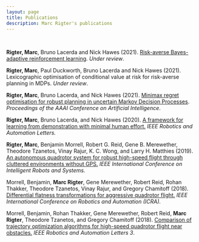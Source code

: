 ```yaml
---
layout: page
title: Publications
description: Marc Rigter's publications
---
```

<br/>

**Rigter, Marc**, Bruno Lacerda and Nick Hawes (2021). [Risk-averse Bayes-adaptive reinforcement learning](https://arxiv.org/abs/2102.05762). *Under review*.

**Rigter, Marc**, Paul Duckworth, Bruno Lacerda and Nick Hawes (2021). Lexicographic optimisation of conditional value at risk for risk-averse planning in MDPs. *Under review*.

**Rigter, Marc**, Bruno Lacerda, and Nick Hawes (2021). [Minimax regret optimisation for robust planning in uncertain Markov Decision Processes](https://ojs.aaai.org/index.php/AAAI/article/view/17417). *Proceedings of the AAAI Conference on Artificial Intelligence*.

**Rigter, Marc**, Bruno Lacerda, and Nick Hawes (2020). [A framework for learning from demonstration with minimal human effort.](https://ieeexplore.ieee.org/abstract/document/8976128?casa_token=3_ir1DN6bAsAAAAA:prH5_wzQ5FiOVNmRCh0DMh0dGbXevmMHTwIGVZc5Q1KsYn7h2UZl_s2cDqUF5ac0GAzF7VE) *IEEE Robotics and Automation Letters.*

**Rigter, Marc**, Benjamin Morrell, Robert G. Reid, Gene B. Merewether, Theodore Tzanetos, Vinay Rajur, K. C. Wong, and Larry H. Matthies (2019). [An autonomous quadrotor system for robust high-speed flight through cluttered environments without GPS.](https://ieeexplore.ieee.org/abstract/document/8968127?casa_token=whRiUqG6t7EAAAAA:Dqo-effwiOgntux7Rr4lkiAl5r7N5wz8MLixFEqsrunSheIM1rvJhgHhoxOTbSnPeamnZhQ) *IEEE International Conference on Intelligent Robots and Systems.*

Morrell, Benjamin, **Marc Rigter**, Gene Merewether, Robert Reid, Rohan Thakker, Theodore Tzanetos, Vinay Rajur, and Gregory Chamitoff (2018). [Differential flatness transformations for aggressive quadrotor flight.](https://ieeexplore.ieee.org/abstract/document/8460838?casa_token=JbDrM81cYEQAAAAA:JsfPf08dNVYy_UZ_8IOcuUCLHDyGCj2oYJPpsyX0zgZyPAW_Boe6IPpPZsoSxqGBlJ12lME) *IEEE International Conference on Robotics and Automation (ICRA).*

Morrell, Benjamin, Rohan Thakker, Gene Merewether, Robert Reid, **Marc Rigter**, Theodore Tzanetos, and Gregory Chamitoff (2018). [Comparison of trajectory optimization algorithms for high-speed quadrotor flight near obstacles.](https://ieeexplore.ieee.org/abstract/document/8454815?casa_token=29mrOIq2G3sAAAAA:eakPyV6ZSecKWtiUQUAv3wfnGtOIB7D35Cp8pyfhpav-WH_Z5kTZc2QWetH-sZ1BrSmwh1Q) *IEEE Robotics and Automation Letters 3*.

